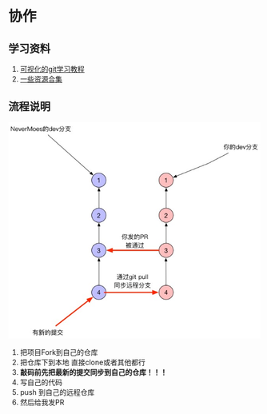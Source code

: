 # 协作

## 学习资料
1. [可视化的git学习教程](https://learngitbranching.js.org)
2. [一些资源合集](https://github.com/xirong/my-git)

## 流程说明

![协作流程](media/%E5%8D%8F%E4%BD%9C%E6%B5%81%E7%A8%8B.jpg)


1. 把项目Fork到自己的仓库
2. 把仓库下到本地  直接clone或者其他都行
3. **敲码前先把最新的提交同步到自己的仓库！！！**
3. 写自己的代码
4. push 到自己的远程仓库
5. 然后给我发PR

